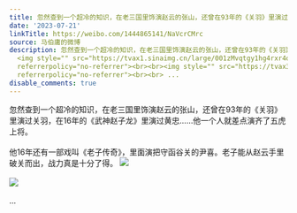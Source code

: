 ```yaml
---
title: 忽然查到一个超冷的知识，在老三国里饰演赵云的张山，还曾在93年的《关羽》里演过关羽，在16年的《武神赵子龙》里演过黄忠……他一个人就差点演齐了五虎上将。他...
date: '2023-07-21'
linkTitle: https://weibo.com/1444865141/NaVcrCMrc
source: 马伯庸的微博
description: 忽然查到一个超冷的知识，在老三国里饰演赵云的张山，还曾在93年的《关羽》里演过关羽，在16年的《武神赵子龙》里演过黄忠……他一个人就差点演齐了五虎上将。<br><br>他16年还有一部戏叫《老子传奇》，里面演把守函谷关的尹喜。老子能从赵云手里破关而出，战力真是十分了得。
  <img style="" src="https://tvax1.sinaimg.cn/large/001zMvqtgy1hg4rxr4odlj60bk0jxgnh02.jpg"
  referrerpolicy="no-referrer"><br><br><img style="" src="https://tvax3.sinaimg.cn/large/001zMvqtgy1hg4rxqks2gj60ck0ki0w702.jpg"
  referrerpolicy="no-referrer"><br><br> ...
disable_comments: true
---
```

忽然查到一个超冷的知识，在老三国里饰演赵云的张山，还曾在93年的《关羽》里演过关羽，在16年的《武神赵子龙》里演过黄忠……他一个人就差点演齐了五虎上将。<br><br>他16年还有一部戏叫《老子传奇》，里面演把守函谷关的尹喜。老子能从赵云手里破关而出，战力真是十分了得。 <img style="" src="https://tvax1.sinaimg.cn/large/001zMvqtgy1hg4rxr4odlj60bk0jxgnh02.jpg" referrerpolicy="no-referrer"><br><br><img style="" src="https://tvax3.sinaimg.cn/large/001zMvqtgy1hg4rxqks2gj60ck0ki0w702.jpg" referrerpolicy="no-referrer"><br><br> ...